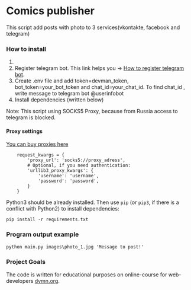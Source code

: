 # Comics publisher

This script add posts with photo to 3 services(vkontakte, facebook and telegram)

### How to install

1. 
2. Register telegram bot. This link helps you -> [How to register telegram bot](https://smmplanner.com/blog/otlozhennyj-posting-v-telegram/).
3. Create .env file and add token=devman_token, bot_token=your_bot_token and chat_id=your_chat_id.
To find chat_id , write message to telegram bot @userinfobot
4. Install dependencies (written below)

Note: This script using SOCKS5 Proxy, because from Russia access to telegram is blocked.
#### Proxy settings
[You can buy proxies here](https://proxy6.net)
```
    request_kwargs = {
        'proxy_url': 'socks5://proxy_adress',
        # Optional, if you need authentication:
        'urllib3_proxy_kwargs': {
            'username': 'username',
            'password': 'password',
        }
    }
```
Python3 should be already installed. 
Then use `pip` (or `pip3`, if there is a conflict with Python2) to install dependencies:
```
pip install -r requirements.txt
```
### Program output example
```
python main.py images\photo_1.jpg 'Message to post!'
```

### Project Goals

The code is written for educational purposes on online-course for web-developers [dvmn.org](https://dvmn.org/).